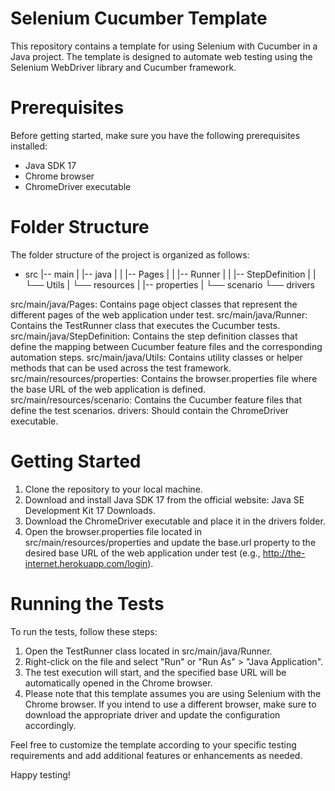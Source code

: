 # Selenium Cucumber Template
This repository contains a template for using Selenium with Cucumber in a Java project. The template is designed to automate web testing using the Selenium WebDriver library and Cucumber framework.

# Prerequisites
Before getting started, make sure you have the following prerequisites installed:

* Java SDK 17
* Chrome browser
* ChromeDriver executable

# Folder Structure
The folder structure of the project is organized as follows:

- src
  |-- main
  |   |-- java
  |   |   |-- Pages
  |   |   |-- Runner
  |   |   |-- StepDefinition
  |   |   └── Utils
  |   └── resources
  |       |-- properties
  |       └── scenario
  └── drivers

src/main/java/Pages: Contains page object classes that represent the different pages of the web application under test.
src/main/java/Runner: Contains the TestRunner class that executes the Cucumber tests.
src/main/java/StepDefinition: Contains the step definition classes that define the mapping between Cucumber feature files and the corresponding automation steps.
src/main/java/Utils: Contains utility classes or helper methods that can be used across the test framework.
src/main/resources/properties: Contains the browser.properties file where the base URL of the web application is defined.
src/main/resources/scenario: Contains the Cucumber feature files that define the test scenarios.
drivers: Should contain the ChromeDriver executable.

# Getting Started
1. Clone the repository to your local machine.
2. Download and install Java SDK 17 from the official website: Java SE Development Kit 17 Downloads.
3. Download the ChromeDriver executable and place it in the drivers folder.
4. Open the browser.properties file located in src/main/resources/properties and update the base.url property to the desired base URL of the web application under test (e.g., http://the-internet.herokuapp.com/login).

# Running the Tests
To run the tests, follow these steps:

1. Open the TestRunner class located in src/main/java/Runner.
2. Right-click on the file and select "Run" or "Run As" > "Java Application".
3. The test execution will start, and the specified base URL will be automatically opened in the Chrome browser.
4. Please note that this template assumes you are using Selenium with the Chrome browser. If you intend to use a different browser, make sure to download the appropriate driver and update the configuration accordingly.

Feel free to customize the template according to your specific testing requirements and add additional features or enhancements as needed.

Happy testing!
